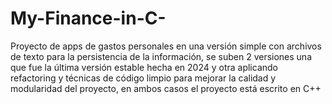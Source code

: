 # My-Finance-in-C-
Proyecto de apps de gastos personales en una versión simple con archivos de texto para la persistencia de la información, se suben 2 versiones una que fue la última versión estable hecha en 2024 y otra aplicando refactoring y técnicas de código limpio para mejorar la calidad y modularidad del proyecto, en ambos casos el proyecto está escrito en C++
